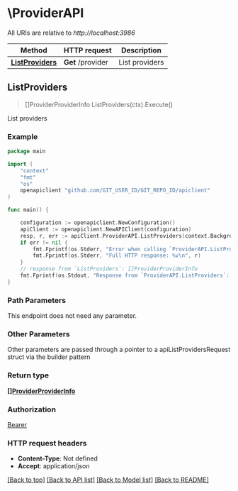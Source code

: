 # \ProviderAPI

All URIs are relative to *http://localhost:3986*

Method | HTTP request | Description
------------- | ------------- | -------------
[**ListProviders**](ProviderAPI.md#ListProviders) | **Get** /provider | List providers



## ListProviders

> []ProviderProviderInfo ListProviders(ctx).Execute()

List providers



### Example

```go
package main

import (
	"context"
	"fmt"
	"os"
	openapiclient "github.com/GIT_USER_ID/GIT_REPO_ID/apiclient"
)

func main() {

	configuration := openapiclient.NewConfiguration()
	apiClient := openapiclient.NewAPIClient(configuration)
	resp, r, err := apiClient.ProviderAPI.ListProviders(context.Background()).Execute()
	if err != nil {
		fmt.Fprintf(os.Stderr, "Error when calling `ProviderAPI.ListProviders``: %v\n", err)
		fmt.Fprintf(os.Stderr, "Full HTTP response: %v\n", r)
	}
	// response from `ListProviders`: []ProviderProviderInfo
	fmt.Fprintf(os.Stdout, "Response from `ProviderAPI.ListProviders`: %v\n", resp)
}
```

### Path Parameters

This endpoint does not need any parameter.

### Other Parameters

Other parameters are passed through a pointer to a apiListProvidersRequest struct via the builder pattern


### Return type

[**[]ProviderProviderInfo**](ProviderProviderInfo.md)

### Authorization

[Bearer](../README.md#Bearer)

### HTTP request headers

- **Content-Type**: Not defined
- **Accept**: application/json

[[Back to top]](#) [[Back to API list]](../README.md#documentation-for-api-endpoints)
[[Back to Model list]](../README.md#documentation-for-models)
[[Back to README]](../README.md)

